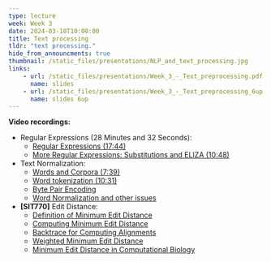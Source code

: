 ```yaml
---
type: lecture
week: Week 3
date: 2024-03-18T10:00:00
title: Text processing
tldr: "text processing."
hide_from_announcments: true
thumbnail: /static_files/presentations/NLP_and_text_processing.jpg
links: 
    - url: /static_files/presentations/Week_3_-_Text_preprocessing.pdf
      name: slides
    - url: /static_files/presentations/Week_3_-_Text_preprocessing_6up.pdf
      name: slides 6up
---
```

**Video recordings:**
- Regular Expressions (28 Minutes and 32 Seconds):
    - [Regular Expressions (17:44)](https://youtu.be/Rgy0Oj5xcDA)
    - [More Regular Expressions: Substitutions and ELIZA (10:48)](https://youtu.be/HVUL5QpX3H8)
- Text Normalization:
    - [Words and Corpora (7:39)](https://youtu.be/5iFVic6lrJw)
    - [Word tokenization (10:31)](https://youtu.be/s1nSxnme9t4)
    - [Byte Pair Encoding](http://example.com)
    - [Word Normalization and other issues](http://example.com)
- **[SIT770]** Edit Distance:
    - [Definition of Minimum Edit Distance](http://example.com)
    - [Computing Minimum Edit Distance](http://example.com)
    - [Backtrace for Computing Alignments](http://example.com)
    - [Weighted Minimum Edit Distance](http://example.com)
    - [Minimum Edit Distance in Computational Biology](http://example.com)
